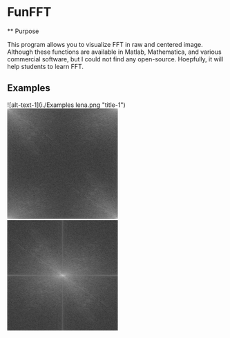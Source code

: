 # FunFFT

** Purpose

This program allows you to visualize FFT in raw and centered image. Although these functions are 
available in Matlab, Mathematica, and various commercial software, but I could not find any
open-source. Hoepfully, it will help students to learn FFT.

## Examples

![alt-text-1](i./Examples lena.png "title-1") ![alt-text-2](./Examples/lena_fft.png "title-2") ![alt-text-2](./Examples/lena_cfft.png "title-2")


